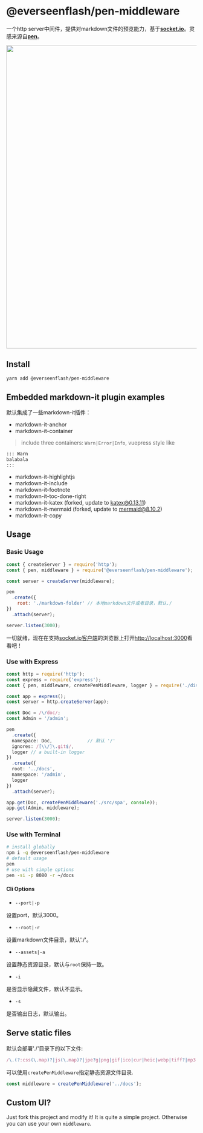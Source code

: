 # @everseenflash/pen-middleware

一个http server中间件，提供对markdown文件的预览能力，基于[**socket.io**](https://socket.io/)。灵感来源自[**pen**](https://github.com/utatti/pen)。

<image src="./demo.gif" width="800">

## Install

```bash
yarn add @everseenflash/pen-middleware
```

## Embedded markdown-it plugin examples

默认集成了一些markdown-it插件：

+ markdown-it-anchor
+ markdown-it-container

> include three containers: `Warn|Error|Info`, vuepress style like

```md
::: Warn
balabala
:::
```

+ markdown-it-highlightjs
+ markdown-it-include
+ markdown-it-footnote
+ markdown-it-toc-done-right
+ markdown-it-katex (forked, update to katex@0.13.11)
+ markdown-it-mermaid (forked, update to mermaid@8.10.2)
+ markdown-it-copy

## Usage

### Basic Usage

```js
const { createServer } = require('http');
const { pen, middleware } = require('@everseenflash/pen-middleware');

const server = createServer(middleware);

pen
  .create({
    root: './markdown-folder' // 本地markdown文件或者目录，默认./
})
  .attach(server);

server.listen(3000);
```

一切就绪，现在在支持[socket.io客户端](https://socket.io/docs/v3/client-installation/)的浏览器上打开<http://localhost:3000>看看吧！

### Use with Express

```ts
const http = require('http');
const express = require('express');
const { pen, middleware, createPenMiddleware, logger } = require('./dist/lib');

const app = express();
const server = http.createServer(app);

const Doc = /\/doc/;
const Admin = '/admin';

pen
  .create({
  namespace: Doc,             // 默认 '/'
  ignores: /[\\/]\.git$/,
  logger // a built-in logger
})
  .create({
  root: '../docs',
  namespace: '/admin',
  logger
})
  .attach(server);

app.get(Doc, createPenMiddleware('./src/spa', console));
app.get(Admin, middleware);

server.listen(3000);
```

### Use with Terminal

```bash
# install globally
npm i -g @everseenflash/pen-middleware
# default usage
pen
# use with simple options
pen -si -p 8080 -r ~/docs
```

#### Cli Options

+ `--port|-p`

设置port，默认3000。

+ `--root|-r`

设置markdown文件目录，默认'./'。

+ `--assets|-a`

设置静态资源目录，默认与`root`保持一致。

+ `-i`

是否显示隐藏文件，默认不显示。

+ `-s`

是否输出日志，默认输出。

## Serve static files

默认会部署'./'目录下的以下文件:

```js
/\.(?:css(\.map)?|js(\.map)?|jpe?g|png|gif|ico|cur|heic|webp|tiff?|mp3|m4a|aac|ogg|midi?|wav|mp4|mov|webm|mpe?g|avi|ogv|flv|wmv)$/
```

可以使用`createPenMiddleware`指定静态资源文件目录.

```js
const middleware = createPenMiddleware('../docs');
```

## Custom UI?

Just fork this project and modify it! It is quite a simple project. Otherwise you can use your own `middleware`.
